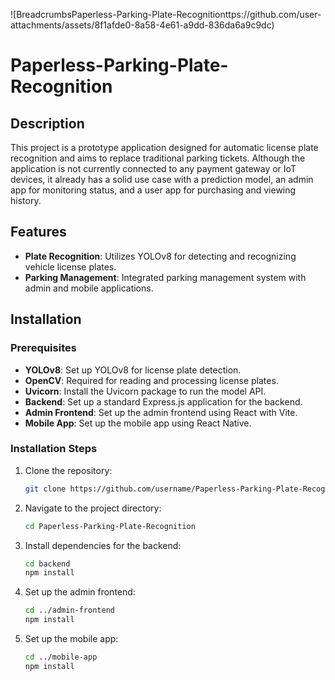 ![BreadcrumbsPaperless-Parking-Plate-Recognitionttps://github.com/user-attachments/assets/8f1afde0-8a58-4e61-a9dd-836da6a9c9dc)
# Paperless-Parking-Plate-Recognition

## Description
This project is a prototype application designed for automatic license plate recognition and aims to replace traditional parking tickets. Although the application is not currently connected to any payment gateway or IoT devices, it already has a solid use case with a prediction model, an admin app for monitoring status, and a user app for purchasing and viewing history.

## Features
- **Plate Recognition**: Utilizes YOLOv8 for detecting and recognizing vehicle license plates.
- **Parking Management**: Integrated parking management system with admin and mobile applications.

## Installation

### Prerequisites
- **YOLOv8**: Set up YOLOv8 for license plate detection.
- **OpenCV**: Required for reading and processing license plates.
- **Uvicorn**: Install the Uvicorn package to run the model API.
- **Backend**: Set up a standard Express.js application for the backend.
- **Admin Frontend**: Set up the admin frontend using React with Vite.
- **Mobile App**: Set up the mobile app using React Native.

### Installation Steps
1. Clone the repository:
   ```bash
   git clone https://github.com/username/Paperless-Parking-Plate-Recognition.git
2. Navigate to the project directory:
    ```bash
    cd Paperless-Parking-Plate-Recognition
3. Install dependencies for the backend:
    ```bash
    cd backend
    npm install
4. Set up the admin frontend:
    ```bash
    cd ../admin-frontend
    npm install
5. Set up the mobile app:
    ```bash
    cd ../mobile-app
    npm install
